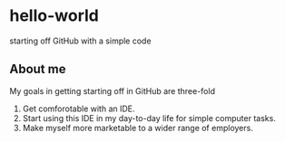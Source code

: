 # hello-world
starting off GitHub with a simple code

## About me
My goals in getting starting off in GitHub are three-fold
1. Get comforotable with an IDE.
2. Start using this IDE in my day-to-day life for simple computer tasks.
3. Make myself more marketable to a wider range of employers.
